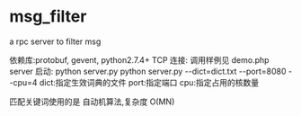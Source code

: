# msg_filter
a rpc server to filter msg

依赖库:protobuf, gevent, python2.7.4+
TCP 连接: 调用样例见 demo.php
server 启动: python server.py
python server.py --dict=dict.txt --port=8080 --cpu=4
dict:指定生效词典的文件
port:指定端口
cpu:指定占用的核数量

匹配关键词使用的是 自动机算法,复杂度 O(MN)

